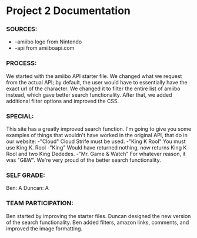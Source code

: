 # Project 2 Documentation

### SOURCES:
* -amiibo logo from Nintendo
* -api from amiiboapi.com

### PROCESS:
We started with the amiibo API starter file. We changed what we request from the actual API; by default, the user would have to essentially have the exact url of the character. We changed it to filter the entire list of amiibo instead, which gave better search functionality. After that, we added additional filter options and improved the CSS.

### SPECIAL:
This site has a greatly improved search function. I'm going to give you some examples of things that wouldn't have worked in the original API, that do in our website:
-"Cloud" Cloud Strife must be used.
-"King K Rool" You must use King K. Rool
-"King" Would have returned nothing, now returns King K Rool and two King Dededes.
-"Mr. Game & Watch" For whatever reason, it was "G&W".
We're very proud of the better search functionality.

### SELF GRADE:
Ben: A
Duncan: A

### TEAM PARTICIPATION:
Ben started by improving the starter files.
Duncan designed the new version of the search functionality.
Ben added filters, amazon links, comments, and improved the image formatting.
